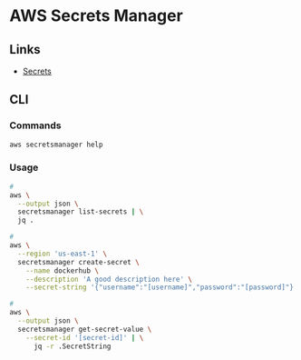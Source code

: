 # AWS Secrets Manager

<!--
https://github.com/sotoiwa/eks-gitops-sample
-->

## Links

- [Secrets](https://console.aws.amazon.com/secretsmanager/home?region=us-east-1#!/listSecrets)

## CLI

### Commands

```sh
aws secretsmanager help
```

### Usage

```sh
#
aws \
  --output json \
  secretsmanager list-secrets | \
  jq .

#
aws \
  --region 'us-east-1' \
  secretsmanager create-secret \
    --name dockerhub \
    --description 'A good description here' \
    --secret-string '{"username":"[username]","password":"[password]"}'

#
aws \
  --output json \
  secretsmanager get-secret-value \
    --secret-id '[secret-id]' | \
      jq -r .SecretString
```

<!-- ### Tips

#####

```sh
dockerconfigjson=$(kubectl create secret docker-registry mysecret \
  --docker-server https://index.docker.io/v1/ \
  --docker-username [username] \
  --docker-password [password] \
  --dry-run='client' \
  -o json \
    | jq -r '.data.".dockerconfigjson"' | \
      base64 --decode)

aws secretsmanager create-secret \
  --region 'us-east-1' \
  --name dockerconfigjson \
  --description '' \
  --secret-string $dockerconfigjson
``` -->

